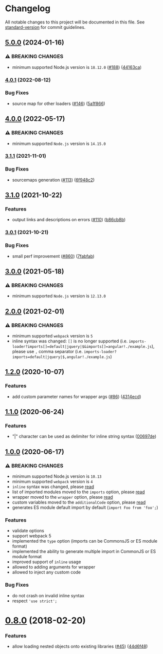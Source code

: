 # Changelog

All notable changes to this project will be documented in this file. See [standard-version](https://github.com/conventional-changelog/standard-version) for commit guidelines.

## [5.0.0](https://github.com/webpack-contrib/imports-loader/compare/v4.0.1...v5.0.0) (2024-01-16)


### ⚠ BREAKING CHANGES

* minimum supported Node.js version is `18.12.0` ([#188](https://github.com/webpack-contrib/imports-loader/issues/188)) ([44163ca](https://github.com/webpack-contrib/imports-loader/commit/44163ca0be6b85bc8a6934d5ea7967cd9cc5e847))

### [4.0.1](https://github.com/webpack-contrib/imports-loader/compare/v4.0.0...v4.0.1) (2022-08-12)


### Bug Fixes

* source map for other loaders ([#146](https://github.com/webpack-contrib/imports-loader/issues/146)) ([5a1f866](https://github.com/webpack-contrib/imports-loader/commit/5a1f866e9755452ad991960cd2db58c93da3aa77))

## [4.0.0](https://github.com/webpack-contrib/imports-loader/compare/v3.1.1...v4.0.0) (2022-05-17)


### ⚠ BREAKING CHANGES

* minimum supported `Node.js` version is `14.15.0`

### [3.1.1](https://github.com/webpack-contrib/imports-loader/compare/v3.1.0...v3.1.1) (2021-11-01)


### Bug Fixes

* sourcemaps generation ([#113](https://github.com/webpack-contrib/imports-loader/issues/113)) ([6f948c2](https://github.com/webpack-contrib/imports-loader/commit/6f948c2b69d09de95a4f18ecdb4fdd5da03fb18b))

## [3.1.0](https://github.com/webpack-contrib/imports-loader/compare/v3.0.1...v3.1.0) (2021-10-22)


### Features

* output links and descriptions on errors ([#110](https://github.com/webpack-contrib/imports-loader/issues/110)) ([b86cb8b](https://github.com/webpack-contrib/imports-loader/commit/b86cb8b9d22a397261d4fd3599f9a850084dd8cf))

### [3.0.1](https://github.com/webpack-contrib/imports-loader/compare/v3.0.0...v3.0.1) (2021-10-21)


### Bug Fixes

* small perf improvement ([#860](https://github.com/webpack-contrib/imports-loader/issues/860)) ([7fabfab](https://github.com/webpack-contrib/imports-loader/commit/7fabfab4b5eaf3326af8fbfc554ec0b0b4927fa9))

## [3.0.0](https://github.com/webpack-contrib/imports-loader/compare/v2.0.0...v3.0.0) (2021-05-18)

### ⚠ BREAKING CHANGES

* minimum supported `Node.js` version is `12.13.0`

## [2.0.0](https://github.com/webpack-contrib/imports-loader/compare/v1.2.0...v2.0.0) (2021-02-01)

### ⚠ BREAKING CHANGES

* minimum supported `webpack` version is `5`
* inline syntax was changed: `[]` is no longer supported (i.e. `imports-loader?imports[]=default|jquery|$&imports[]=angular!./example.js`), please use `,` comma separator (i.e. `imports-loader?imports=default|jquery|$,angular!./example.js`)

## [1.2.0](https://github.com/webpack-contrib/imports-loader/compare/v1.1.0...v1.2.0) (2020-10-07)


### Features

* add custom parameter names for wrapper args ([#86](https://github.com/webpack-contrib/imports-loader/issues/86)) ([4314ecd](https://github.com/webpack-contrib/imports-loader/commit/4314ecd2b853dec1a4f5a3fa76f8559167732cb5))

## [1.1.0](https://github.com/webpack-contrib/imports-loader/compare/v1.0.0...v1.1.0) (2020-06-24)


### Features

* "|" character can be used as delimiter for inline string syntax ([00697de](https://github.com/webpack-contrib/imports-loader/commit/00697dee3d0108bf632b3f82bd3adc62bd7aa907))

## [1.0.0](https://github.com/webpack-contrib/imports-loader/compare/v0.8.0...v1.0.0) (2020-06-17)


### ⚠ BREAKING CHANGES

* minimum supported Node.js version is `10.13`
* minimum supported `webpack` version is `4`
* `inline` syntax was changed, please [read](https://github.com/webpack-contrib/imports-loader#inline)
* list of imported modules moved to the `imports` option, please [read](https://github.com/webpack-contrib/imports-loader#imports)
* wrapper moved to the `wrapper` option, please [read](https://github.com/webpack-contrib/imports-loader#wrapper)
* custom variables moved to the `additionalCode` option, please [read](https://github.com/webpack-contrib/imports-loader#additionalcode)
* generates ES module default import by default (`import Foo from 'foo';`)

### Features

* validate options
* support webpack 5
* implemented the `type` option (imports can be CommonsJS or ES module format)
* implemented the ability to generate multiple import in CommonJS or ES module format
* improved support of `inline` usage
* allowed to adding arguments for wrapper
* allowed to inject any custom code

### Bug Fixes

* do not crash on invalid inline syntax
* respect `'use strict';`


<a name="0.8.0"></a>
# [0.8.0](https://github.com/webpack-contrib/imports-loader/compare/v0.7.1...v0.8.0) (2018-02-20)


### Features

* allow loading nested objects onto existing libraries ([#45](https://github.com/webpack-contrib/imports-loader/issues/45)) ([44d6f48](https://github.com/webpack-contrib/imports-loader/commit/44d6f48))
